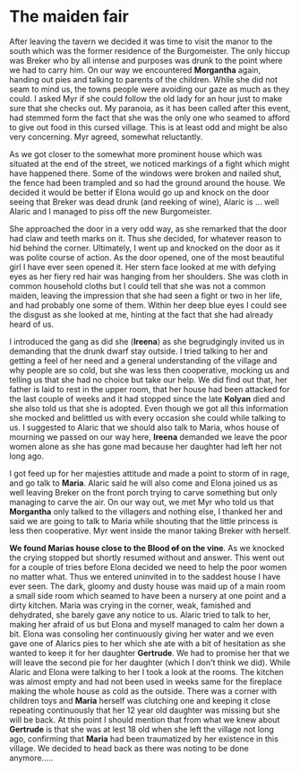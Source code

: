 # The maiden fair

After leaving the tavern we decided it was time to visit the manor to the south
which was the former residence of the Burgomeister. The only hiccup was Breker
who by all intense and purposes was drunk to the point where we had to carry
him. On our way we encountered **Morgantha** again, handing out pies and
talking to parents of the children. While she did not seam to mind us, the
towns people were avoiding our gaze as much as they could. I asked Myr if she
could follow the old lady for an hour just to make sure that she checks out. My
paranoia, as it has been called after this event, had stemmed form the fact
that she was the only one who seamed to afford to give out food in this cursed
village. This is at least odd and might be also very concerning. Myr agreed,
somewhat reluctantly.

As we got closer to the somewhat more prominent house which was situated at the
end of the street, we noticed markings of a fight which might have happened
there. Some of the windows were broken and nailed shut, the fence had been
trampled and so had the ground around the house. We decided it would be better
if Elona would go up and knock on the door seeing that Breker was dead drunk
(and reeking of wine), Alaric is ... well Alaric and I managed to piss off the
new Burgomeister.

She approached the door in a very odd way, as she remarked that the door had
claw and teeth marks on it. Thus she decided, for whatever reason to hid behind
the corner. Ultimately, I went up and knocked on the door as it was polite
course of action. As the door opened, one of the most beautiful girl I have
ever seen opened it. Her stern face looked at me with defying eyes as her fiery
red hair was hanging from her shoulders. She was cloth in common household
cloths but I could tell that she was not a common maiden, leaving the
impression that she had seen a fight or two in her life, and had probably one
some of them. Within her deep blue eyes I could see the disgust as she looked
at me, hinting at the fact that she had already heard of us.

I introduced the gang as did she (**Ireena**) as she begrudgingly invited us in
demanding that the drunk dwarf stay outside. I tried talking to her and getting
a feel of her need and a general understanding of the village and why people
are so cold, but she was less then cooperative, mocking us and telling us that
she had no choice but take our help. We did find out that, her father is laid
to rest in the upper room, that her house had been attacked for the last couple
of weeks and it had stopped since the late **Kolyan** died and she also told us
that she is adopted. Even though we got all this information she mocked and
belittled us with every occasion she could while talking to us. I suggested to
Alaric that we should also talk to Maria, whos house of mourning we passed on
our way here, **Ireena** demanded we leave the poor women alone as she has gone
mad because her daughter had left her not long ago.

I got feed up for her majesties attitude and made a point to storm of in rage,
and go talk to **Maria**. Alaric said he will also come and Elona joined us as
well leaving Breker on the front porch trying to carve something but only
managing to carve the air. On our way out, we met Myr who told us that
**Morgantha** only talked to the villagers and nothing else, I thanked her and
said we are going to talk to Maria while shouting that the little princess is
less then cooperative. Myr went inside the manor taking Breker with herself.

**We found Marias house close to the Blood ~~of~~ on the vine**. As we knocked
the crying stopped but shortly resumed without and answer. This went out for a
couple of tries before Elona decided we need to help the poor women no matter
what. Thus we entered uninvited in to the saddest house I have ever seen. The
dark, gloomy and dusty house was maid up of a main room a small side room which
seamed to have been a nursery at one point and a dirty kitchen. Maria was
crying in the corner, weak, famished and dehydrated, she barely gave any notice
to us. Alaric tried to talk to her, making her afraid of us but Elona and
myself managed  to calm her down a bit. Elona was consoling her continuously
giving her water and we even gave one of Alarics pies to her which she ate with
a bit of hesitation as she wanted to keep it for her daughter **Gertrude**. We
had to promise her that we will leave the second pie for her daughter (which I
don't think we did). While Alaric and Elona were talking to her I took a look 
at the rooms. The kitchen was almost empty and had not been used in weeks same
for the fireplace making the whole house as cold as the outside. There was a
corner with children toys and **Maria** herself was clutching one and keeping
it close repeating continuously that her 12 year old daughter was missing but
she will be back. At this point I should mention that from what we knew about
**Gertrude** is that she was at lest 18 old when she left the village not long
ago, confirming that **Maria** had been traumatized by her existence in this
village. We decided to head back as there was noting to be done anymore.....  
